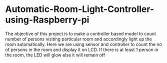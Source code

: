 # Automatic-Room-Light-Controller-using-Raspberry-pi
The objective of this project is to make a controller based model to count number of persons visiting particular room and accordingly light up the room automatically.  Here we are using sensor and controller to count the no of persons in the room and display it on LCD.  If there is at least 1 person in the room, the LED will glow else it will remain off
